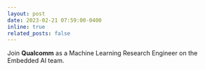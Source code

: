 ```yaml
---
layout: post
date: 2023-02-21 07:59:00-0400
inline: true
related_posts: false
---
```


Join **Qualcomm** as a Machine Learning Research Engineer on the Embedded AI team. 
